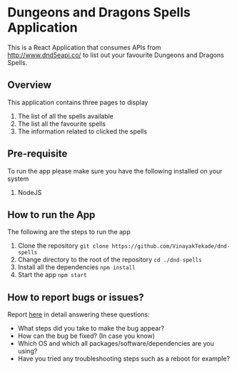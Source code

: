# Dungeons and Dragons Spells Application

This is a React Application that consumes APIs from http://www.dnd5eapi.co/ to list out your favourite Dungeons and Dragons Spells.

## Overview

This application contains three pages to display

1. The list of all the spells available
2. The list all the favourite spells
3. The information related to clicked the spells

## Pre-requisite

To run the app please make sure you have the following installed on your system

1. NodeJS

## How to run the App

The following are the steps to run the app

1. Clone the repository
   `git clone https://github.com/VinayakTekade/dnd-spells`
2. Change directory to the root of the repository
   `cd ./dnd-spells`
3. Install all the dependencies
   `npm install`
4. Start the app
   `npm start`

## How to report bugs or issues?

Report [here](https://github.com/VinayakTekade/dnd-spells/issues/new) in detail answering these questions:

-   What steps did you take to make the bug appear?
-   How can the bug be fixed? (In case you know)
-   Which OS and which all packages/software/dependencies are you using?
-   Have you tried any troubleshooting steps such as a reboot for example?
